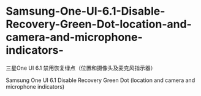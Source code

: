 # Samsung-One-UI-6.1-Disable-Recovery-Green-Dot-location-and-camera-and-microphone-indicators-

三星One UI 6.1 禁用恢复绿点（位置和摄像头及麦克风指示器）

Samsung One UI 6.1 Disable Recovery Green Dot (location and camera and microphone indicators)
